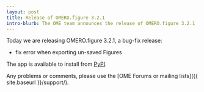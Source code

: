```yaml
---
layout: post
title: Release of OMERO.figure 3.2.1
intro-blurb: The OME team announces the release of OMERO.figure 3.2.1
---
```

Today we are releasing OMERO.figure 3.2.1, a bug-fix release:

- fix error when exporting un-saved Figures

The app is available to install from
[PyPI](https://pypi.python.org/pypi/omero-figure/).

Any problems or comments, please use the [OME Forums or mailing lists]({{ site.baseurl }}/support/).
